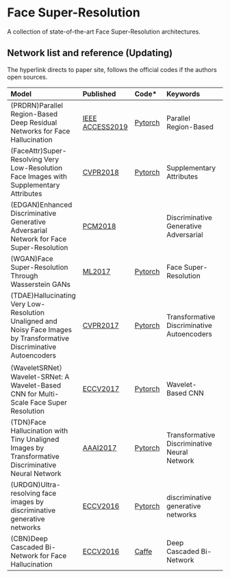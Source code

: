# Face Super-Resolution
A collection of state-of-the-art Face Super-Resolution architectures.

## Network list and reference (Updating)
The hyperlink directs to paper site, follows the official codes if the authors open sources.

|Model |Published |Code* |Keywords|Person|
|:-----|:---------|:-----|:-------|:-----|
|(PRDRN)Parallel Region-Based Deep Residual Networks for Face Hallucination|[IEEE ACCESS2019](https://ieeexplore.ieee.org/document/8736811?tdsourcetag=s_pcqq_aiomsg)|[Pytorch](https://github.com/lutxyl/Super-Resolution/blob/master/Face%20Super-Resolution/PRDRN.rar)|Parallel Region-Based| Yuanzhi Wang|
|(FaceAttr)Super-Resolving Very Low-Resolution Face Images with Supplementary Attributes|[CVPR2018](https://basurafernando.github.io/papers/XinYuCVPR18.pdf?tdsourcetag=s_pcqq_aiomsg)|[Pytorch](https://github.com/XinYuANU/FaceAttr)| Supplementary Attributes| Yuanzhi Wang|
|(EDGAN)Enhanced Discriminative Generative Adversarial Network for Face Super-Resolution|[PCM2018](https://link.springer.com/chapter/10.1007/978-3-030-00767-6_41?tdsourcetag=s_pcqq_aiomsg)||Discriminative Generative Adversarial| Yuanzhi Wang|
|(WGAN)Face Super-Resolution Through Wasserstein GANs| [ML2017](https://arxiv.org/pdf/1705.02438.pdf)|[Pytorch](https://github.com/MandyZChen/srez)| Face Super-Resolution | Yuanzhi Wang|
|(TDAE)Hallucinating Very Low-Resolution Unaligned and Noisy Face Images by Transformative Discriminative Autoencoders| [CVPR2017](http://openaccess.thecvf.com/content_cvpr_2017/papers/Yu_Hallucinating_Very_Low-Resolution_CVPR_2017_paper.pdf)|[Pytorch](https://github.com/XinYuANU/TDAE)|Transformative Discriminative Autoencoders| Yuanzhi Wang|
|(WaveletSRNet）Wavelet-SRNet: A Wavelet-Based CNN for Multi-Scale Face Super Resolution| [ECCV2017](http://openaccess.thecvf.com/content_ICCV_2017/papers/Huang_Wavelet-SRNet_A_Wavelet-Based_ICCV_2017_paper.pdf)|[Pytorch](https://github.com/RemyEE/WaveletSRNet?tdsourcetag=s_pcqq_aiomsg)| Wavelet-Based CNN | Yuanzhi Wang|
|(TDN)Face Hallucination with Tiny Unaligned Images by Transformative Discriminative Neural Network| [AAAI2017](https://aaai.org/ocs/index.php/AAAI/AAAI17/paper/view/14340/14318?tdsourcetag=s_pcqq_aiomsg)|[Pytorch](https://github.com/XinYuANU/TDN)|Transformative Discriminative Neural Network | Yuanzhi Wang|
|(URDGN)Ultra-resolving face images by discriminative generative networks| [ECCV2016](http://www.porikli.com/mysite/pdfs/porikli%202016%20-%20Ultra%20resolving%20face%20images%20by%20discriminative%20generative%20networks.pdf)|[Pytorch](https://github.com/XinYuANU/URDGN?tdsourcetag=s_pcqq_aiomsg)| discriminative generative networks | Yuanzhi Wang|
|(CBN)Deep Cascaded Bi-Network for Face Hallucination | [ECCV2016](https://arxiv.org/pdf/1607.05046.pdf)|[Caffe](https://github.com/zhusz/ECCV16-CBN?tdsourcetag=s_pcqq_aiomsg)| Deep Cascaded Bi-Network | Yuanzhi Wang|
